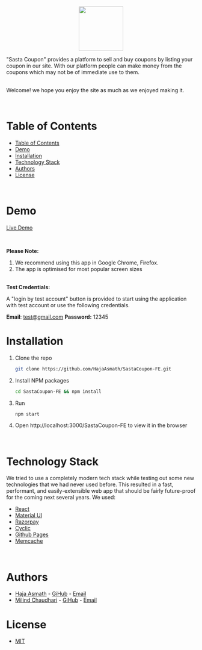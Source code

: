 <!-- PROJECT LOGO -->
<br />
<p align="center">
    <img src="https://i.postimg.cc/k4hsyZY1/Site-Icon.png" width="118px" >
</p>
"Sasta Coupon" provides a platform to sell and buy coupons by listing your coupon in our site. With our platform people can make money from the coupons which may not be of immediate use to them.
<br/>
<br/>

Welcome! we hope you enjoy the site as much as we enjoyed making it.

<!-- TABLE OF CONTENTS -->
<br/>

# Table of Contents

- [Table of Contents](#table-of-contents)
- [Demo](#demo)
- [Installation](#installation)
- [Technology Stack](#technology-stack)
- [Authors](#authors)
- [License](#license)

<br/>

# Demo

[Live Demo](https://hajaasmath.github.io/SastaCoupon-FE/#)

<br/>

<b>Please Note:</b>

1. We recommend using this app in Google Chrome, Firefox.
2. The app is optimised for most popular screen sizes

<br/>
<b>Test Credentials:</b>

A "login by test account" button is provided to start using the application with test account or use the following credentials.

<span><b>Email</b>: test@gmail.com</span>
<span><b>Password:</b> 12345</span>

# Installation

1. Clone the repo

   ```sh
   git clone https://github.com/HajaAsmath/SastaCoupon-FE.git
   ```

2. Install NPM packages
   ```sh
   cd SastaCoupon-FE && npm install
   ```
3. Run
   ```sh
   npm start
   ```
4. Open http://localhost:3000/SastaCoupon-FE to view it in the browser

<br/>

# Technology Stack

We tried to use a completely modern tech stack while testing out some new technologies that we had never used before. This resulted in a fast, performant, and easily-extensible web app that should be fairly future-proof for the coming next several years. We used:

- [React](https://reactjs.org/)
- [Material UI](https://mui.com/)
- [Razorpay](https://razorpay.com/)
- [Cyclic](https://app.cyclic.sh/#/)
- [Github Pages](https://pages.github.com/)
- [Memcache](https://memcached.org/)

<br/>

# Authors

- [Haja Asmath](https://www.linkedin.com/in/haja-asmath) - [GiHub](https://github.com/HajaAsmath) - [Email](mailto:asmath1997@gmail.com)
- [Milind Chaudhari](https://www.linkedin.com/in/milind-chaudhari-6b5807129/) - [GiHub](https://github.com/Milind220397) - [Email](mailto:milind220397@gmail.com)

# License

- [MIT](https://opensource.org/licenses/MIT)
